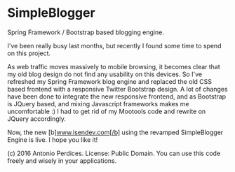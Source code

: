 # SimpleBlogger
Spring Framework / Bootstrap based blogging engine.

I've been really busy last months, but recently I found some time to spend on this project.

As web traffic moves massively to mobile browsing, it becomes clear that my old blog design do not find any usability on this devices. So I've refreshed my Spring Framework blog engine and replaced the old CSS based frontend with a responsive Twitter Bootstrap design. A lot of changes have been done to integrate the new responsive frontend, and as Bootstrap is JQuery based, and mixing Javascript frameworks makes me uncomfortable :) I had to get rid of my Mootools code and rewrite on JQuery accordingly.

Now, the new [b]www.isendev.com[/b] using the revamped SimpleBlogger Engine is live. I hope you like it!

(c) 2016 Antonio Perdices.
License: Public Domain.
You can use this code freely and wisely in your applications.
